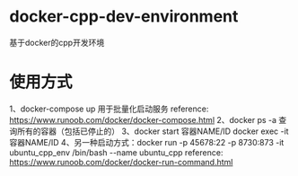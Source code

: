 # docker-cpp-dev-environment
基于docker的cpp开发环境
# 使用方式
1、docker-compose up 用于批量化启动服务
    reference: https://www.runoob.com/docker/docker-compose.html
2、docker ps -a 查询所有的容器（包括已停止的）
3、docker start 容器NAME/ID
    docker exec -it 容器NAME/ID
4、另一种启动方式：docker run -p 45678:22 -p 8730:873 -it ubuntu_cpp_env /bin/bash --name ubuntu_cpp
    reference: https://www.runoob.com/docker/docker-run-command.html
